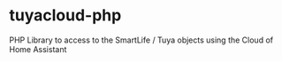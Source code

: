 # tuyacloud-php
PHP Library to access to the SmartLife / Tuya objects using the Cloud of Home Assistant
